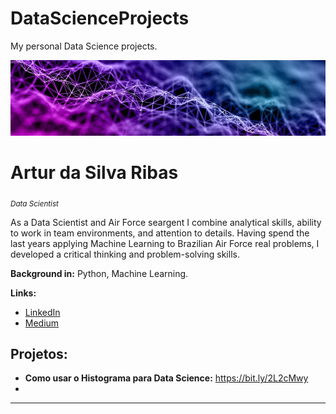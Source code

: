 # DataScienceProjects
My personal Data Science projects.


<p align="center">
  <img src="3d-modern-background-with-connecting-flowing-lines-dots.jpg" >
</p>

# Artur da Silva Ribas
<sub>*Data Scientist*</sub>

As a Data Scientist and Air Force seargent I combine analytical skills, ability to work in team environments, and attention to details. Having spend the last years applying Machine Learning to Brazilian Air Force real problems, I developed a critical thinking and problem-solving skills.


**Background in:** Python, Machine Learning.

**Links:**
* [LinkedIn](https://www.linkedin.com/in/artur-ribas)
* [Medium](https://medium.com/@artursribas)


## Projetos:

* **Como usar o Histograma para Data Science:** https://bit.ly/2L2cMwy
* 


---




